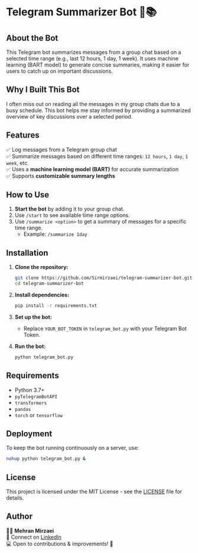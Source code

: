 # Telegram Summarizer Bot 🤖📚

## About the Bot
This Telegram bot summarizes messages from a group chat based on a selected time range (e.g., last 12 hours, 1 day, 1 week). It uses machine learning (BART model) to generate concise summaries, making it easier for users to catch up on important discussions.

## Why I Built This Bot
I often miss out on reading all the messages in my group chats due to a busy schedule. This bot helps me stay informed by providing a summarized overview of key discussions over a selected period.

## Features
✅ Log messages from a Telegram group chat  
✅ Summarize messages based on different time ranges: `12 hours`, `1 day`, `1 week`, etc.  
✅ Uses a **machine learning model (BART)** for accurate summarization  
✅ Supports **customizable summary lengths**  

## How to Use
1. **Start the bot** by adding it to your group chat.
2. Use `/start` to see available time range options.
3. Use `/summarize <option>` to get a summary of messages for a specific time range.
   - Example: `/summarize 1day`

## Installation
1. **Clone the repository:**
   ```bash
   git clone https://github.com/Sirmirzaei/telegram-summarizer-bot.git
   cd telegram-summarizer-bot
   ```

2. **Install dependencies:**
   ```bash
   pip install -r requirements.txt
   ```

3. **Set up the bot:**
   - Replace `YOUR_BOT_TOKEN` in `telegram_bot.py` with your Telegram Bot Token.

4. **Run the bot:**
   ```bash
   python telegram_bot.py
   ```

## Requirements
- Python 3.7+
- `pyTelegramBotAPI`
- `transformers`
- `pandas`
- `torch` or `tensorflow`

## Deployment
To keep the bot running continuously on a server, use:
```sh
nohup python telegram_bot.py &
```

## License
This project is licensed under the MIT License - see the [LICENSE](LICENSE) file for details.

## Author
👨‍💻 **Mehran Mirzaei**  
📧 Connect on [LinkedIn](https://www.linkedin.com/in/mehran-mirzaei)  
💻 Open to contributions & improvements! 🚀  

